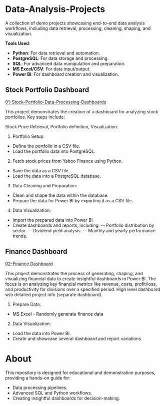 # Data-Analysis-Projects
A collection of demo projects showcasing end-to-end data analysis workflows, including data retrieval, processing, cleaning, shaping, and visualization.

**Tools Used**: 
- **Python**: For data retrieval and automation.
- **PostgreSQL**: For data storage and processing.
- **SQL**: For advanced data manipulation and preparation.
- **MS Excel/CSV**: For data input/output.
- **Power BI**: For dashboard creation and visualization.

## Stock Portfolio Dashboard
[01-Stock-Portfolio-Data-Processing-Dashboards](https://github.com/uglydata/Data-Analysis-Projects/tree/main/01-Stock-Portfolio-Data-Processing-Dashboards)

This project demonstrates the creation of a dashboard for analyzing stock portfolios. Key steps include:

Stock Price Retrieval, Portfolio definition, Visualization:
1. Portfolio Setup:
- Define the portfolio in a CSV file.
- Load the portfolio data into PostgreSQL.

2. Fetch stock prices from Yahoo Finance using Python.
- Save the data as a CSV file.
- Load the data into a PostgreSQL database.

3. Data Cleaning and Preparation:
- Clean and shape the data within the database.
- Prepare the data for Power BI by exporting it as a CSV file.

4. Data Visualization:
- Import the prepared data into Power BI.
- Create dashboards and reports, including:
-- Portfolio distribution by sector.
-- Dividend yield analysis.
-- Monthly and yearly performance trends.

## Finance Dashboard
[02-Finance Dashboard](https://github.com/uglydata/Data-Analysis-Projects/tree/main/02-Finance-Dashboard)

This project demonstrates the process of generating, shaping, and visualizing financial data to create insightful dashboards in Power BI. The focus is on analyzing key financial metrics like revenue, costs, profit/loss, and productivity for divisions over a specified period.
High level dashboard w/o detailed project info (separate dashboard).

1. Prepare Data:
- MS Excel - Randomly generate finance data

2. Data Visualization:
- Load the data into Power BI.
- Create and showcase several dashboard and report variations.

# About
This repository is designed for educational and demonstration purposes, providing a hands-on guide for:

- Data processing pipelines.
- Advanced SQL and Python workflows.
- Creating insightful dashboards for decision-making.
